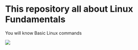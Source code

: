 # This repository all about Linux Fundamentals

<p>You will know Basic Linux commands</p>

<img src='image.png'>